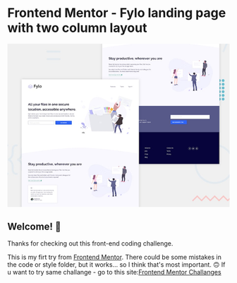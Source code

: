 # Frontend Mentor - Fylo landing page with two column layout

![Design preview for the Fylo landing page with two column layout challenge](./design/desktop-preview.jpg)

## Welcome! 👋

Thanks for checking out this front-end coding challenge.

This is my firt try from [Frontend Mentor](https://www.frontendmentor.io).
There could be some mistakes in the code or style folder, but it works... so I think that's most important. 🙃
If u want to try same challange - go to this site:[Frontend Mentor Challanges](https://www.frontendmentor.io/challenges/fylo-landing-page-with-two-column-layout-5ca5ef041e82137ec91a50f5)
